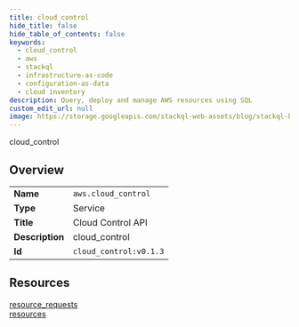 ```yaml
---
title: cloud_control
hide_title: false
hide_table_of_contents: false
keywords:
  - cloud_control
  - aws
  - stackql
  - infrastructure-as-code
  - configuration-as-data
  - cloud inventory
description: Query, deploy and manage AWS resources using SQL
custom_edit_url: null
image: https://storage.googleapis.com/stackql-web-assets/blog/stackql-blog-post-featured-image.png
---
```

cloud_control  
    

## Overview
<table><tbody>
<tr><td><b>Name</b></td><td><code>aws.cloud_control</code></td></tr>
<tr><td><b>Type</b></td><td>Service</td></tr>
<tr><td><b>Title</b></td><td>Cloud Control API</td></tr>
<tr><td><b>Description</b></td><td>cloud_control</td></tr>
<tr><td><b>Id</b></td><td><code>cloud_control:v0.1.3</code></td></tr>
</tbody></table>

## Resources
<div class="row">
<div class="providerDocColumn">
<a href="/providers/aws/cloud_control/resource_requests/">resource_requests</a><br />
</div>
<div class="providerDocColumn">
<a href="/providers/aws/cloud_control/resources/">resources</a><br />
</div>
</div>
